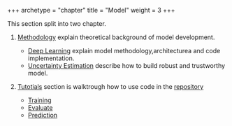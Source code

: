 +++
archetype = "chapter"
title = "Model"
weight = 3
+++

This section  split into two chapter.

1. [Methodology](/model/methodology/) explain theoretical background of model development.
    - [Deep Learning](/model/methodology/deeplearn/) explain model methodology,architecturea and code implementation.
    - [Uncertainty Estimation](/model/methodology/uncertain/) describe how to build robust and trustworthy model.

2. [Tutotials](/model/tutorials/) section is walktrough how to use code in the [repository](https://gitlab.com/cloud_arv/agritech/varuna-ml/unet_canopyheight_estimation)
    - [Training](/model/tutorials/training/)
    - [Evaluate](/model/tutorials/evaluate/)
    - [Prediction](/model/tutorials/prediction/)